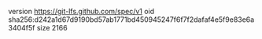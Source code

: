version https://git-lfs.github.com/spec/v1
oid sha256:d242a1d67d9190bd57ab1771bd450945247f6f7f2dafaf4e5f9e83e6a3404f5f
size 2166
